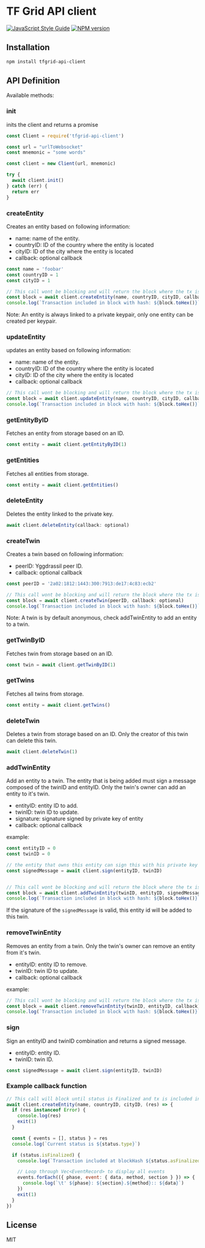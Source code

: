 # TF Grid API client

[![JavaScript Style Guide](https://img.shields.io/badge/code_style-standard-brightgreen.svg)](https://standardjs.com)
[![NPM version](https://img.shields.io/npm/v/tfgrid-api-client.svg?style=flat)](https://npmjs.org/package/tfgrid-api-client)

## Installation

```sh
npm install tfgrid-api-client
```

## API Definition

Available methods:

### **init** 

inits the client and returns a promise

```js
const Client = require('tfgrid-api-client')

const url = "urlToWebsocket"
const mnemonic = "some words"

const client = new Client(url, mnemonic)

try {
  await client.init()
} catch (err) {
  return err
}
```

### **createEntity**

Creates an entity based on following information:

- name: name of the entity.
- countryID: ID of the country where the entity is located
- cityID: ID of the city where the entity is located
- callback: optional callback

```js
const name = 'foobar'
const countryID = 1
const cityID = 1
```

```js
// This call wont be blocking and will return the block where the tx is included
const block = await client.createEntity(name, countryID, cityID, callback: optional)
console.log(`Transaction included in block with hash: ${block.toHex()}`)
```

Note: An entity is always linked to a private keypair, only one entity can be created per keypair.

### **updateEntity**

updates an entity based on following information:

- name: name of the entity.
- countryID: ID of the country where the entity is located
- cityID: ID of the city where the entity is located
- callback: optional callback

```js
// This call wont be blocking and will return the block where the tx is included
const block = await client.updateEntity(name, countryID, cityID, callback: optional)
console.log(`Transaction included in block with hash: ${block.toHex()}`)
```

### **getEntityByID**

Fetches an entity from storage based on an ID.

```js
const entity = await client.getEntityByID(1)
```

### **getEntities**

Fetches all entities from storage.

```js
const entity = await client.getEntities()
```

### **deleteEntity**

Deletes the entity linked to the private key.

```js
await client.deleteEntity(callback: optional)
```

### **createTwin**

Creates a twin based on following information:

- peerID: Yggdrassil peer ID.
- callback: optional callback

```js
const peerID = '2a02:1812:1443:300:7913:de17:4c83:ecb2'
```

```js
// This call wont be blocking and will return the block where the tx is included
const block = await client.createTwin(peerID, callback: optional)
console.log(`Transaction included in block with hash: ${block.toHex()}`)
```

Note: A twin is by default anonymous, check addTwinEntity to add an entity to a twin.

### **getTwinByID**

Fetches twin from storage based on an ID.

```js
const twin = await client.getTwinByID(1)
```

### **getTwins**

Fetches all twins from storage.

```js
const entity = await client.getTwins()
```

### **deleteTwin**

Deletes a twin from storage based on an ID. Only the creator of this twin can delete this twin.

```js
await client.deleteTwin(1)
```

### **addTwinEntity**

Add an entity to a twin. The entity that is being added must sign a message composed of the twinID and entityID. Only the twin's owner can add an entity to it's twin.

- entityID: entity ID to add.
- twinID: twin ID to update.
- signature: signature signed by private key of entity
- callback: optional callback


example:

```js
const entityID = 0
const twinID = 0

// the entity that owns this entity can sign this with his private key
const signedMessage = await client.sign(entityID, twinID)


// This call wont be blocking and will return the block where the tx is included
const block = await client.addTwinEntity(twinID, entityID, signedMessage, callback)
console.log(`Transaction included in block with hash: ${block.toHex()}`)
```

If the signature of the `signedMessage` is valid, this entity id will be added to this twin.

### **removeTwinEntity**

Removes an entity from a twin. Only the twin's owner can remove an entity from it's twin.

- entityID: entity ID to remove.
- twinID: twin ID to update.
- callback: optional callback

example:

```js
// This call wont be blocking and will return the block where the tx is included
const block = await client.removeTwinEntity(twinID, entityID, callback)
console.log(`Transaction included in block with hash: ${block.toHex()}`)
```

### **sign**

Sign an entityID and twinID combination and returns a signed message.

- entityID: entity ID.
- twinID: twin ID.

```js
const signedMessage = await client.sign(entityID, twinID)
```

### Example callback function

```js
// This call will block until status is Finalized and tx is included in a block and validated
await client.createEntity(name, countryID, cityID, (res) => {
  if (res instanceof Error) {
    console.log(res)
    exit(1)
  }

  const { events = [], status } = res
  console.log(`Current status is ${status.type}`)

  if (status.isFinalized) {
    console.log(`Transaction included at blockHash ${status.asFinalized}`)

    // Loop through Vec<EventRecord> to display all events
    events.forEach(({ phase, event: { data, method, section } }) => {
      console.log(`\t' ${phase}: ${section}.${method}:: ${data}`)
    })
    exit(1)
  }
})
```

## License

MIT
